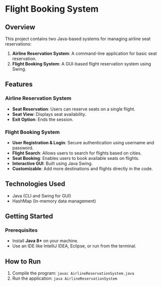 # Flight Booking System

## Overview

This project contains two Java-based systems for managing airline seat reservations:
1. **Airline Reservation System**: A command-line application for basic seat reservation.
2. **Flight Booking System**: A GUI-based flight reservation system using Swing.

## Features

### Airline Reservation System
- **Seat Reservation**: Users can reserve seats on a single flight.
- **Seat View**: Displays seat availability.
- **Exit Option**: Ends the session.

### Flight Booking System
- **User Registration & Login**: Secure authentication using username and password.
- **Flight Search**: Allows users to search for flights based on cities.
- **Seat Booking**: Enables users to book available seats on flights.
- **Interactive GUI**: Built using Java Swing.
- **Customizable**: Add more destinations and flights directly in the code.

## Technologies Used
- Java (CLI and Swing for GUI)
- HashMap (In-memory data management)

## Getting Started

### Prerequisites
- Install **Java 8+** on your machine.
- Use an IDE like IntelliJ IDEA, Eclipse, or run from the terminal.

## How to Run
1. Compile the program: `javac AirlineReservationSystem.java`
2. Run the application: `java AirlineReservationSystem`

